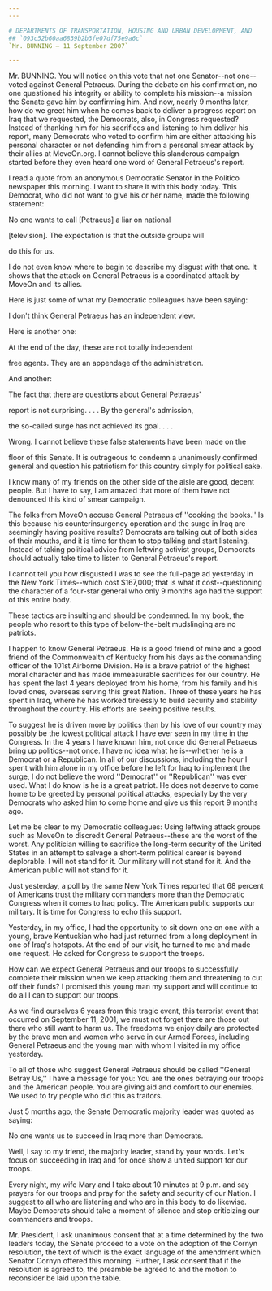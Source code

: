 ```yaml
---
---

# DEPARTMENTS OF TRANSPORTATION, HOUSING AND URBAN DEVELOPMENT, AND
## `093c52b60aa6839b2b3fe07df75e9a6c`
`Mr. BUNNING — 11 September 2007`

---
```



Mr. BUNNING. You will notice on this vote that not one Senator--not 
one--voted against General Petraeus. During the debate on his 
confirmation, no one questioned his integrity or ability to complete 
his mission--a mission the Senate gave him by confirming him. And now, 
nearly 9 months later, how do we greet him when he comes back to 
deliver a progress report on Iraq that we requested, the Democrats, 
also, in Congress requested? Instead of thanking him for his sacrifices 
and listening to him deliver his report, many Democrats who voted to 
confirm him are either attacking his personal character or not 
defending him from a personal smear attack by their allies at 
MoveOn.org. I cannot believe this slanderous campaign started before 
they even heard one word of General Petraeus's report.

I read a quote from an anonymous Democratic Senator in the Politico 
newspaper this morning. I want to share it with this body today. This 
Democrat, who did not want to give his or her name, made the following 
statement:




 No one wants to call [Petraeus] a liar on national 


 [television]. The expectation is that the outside groups will 


 do this for us.


I do not even know where to begin to describe my disgust with that 
one. It shows that the attack on General Petraeus is a coordinated 
attack by MoveOn and its allies.

Here is just some of what my Democratic colleagues have been saying:




 I don't think General Petraeus has an independent view.


Here is another one:




 At the end of the day, these are not totally independent 


 free agents. They are an appendage of the administration.


And another:




 The fact that there are questions about General Petraeus' 


 report is not surprising. . . . By the general's admission, 


 the so-called surge has not achieved its goal. . . .


Wrong. I cannot believe these false statements have been made on the


floor of this Senate. It is outrageous to condemn a unanimously 
confirmed general and question his patriotism for this country simply 
for political sake.

I know many of my friends on the other side of the aisle are good, 
decent people. But I have to say, I am amazed that more of them have 
not denounced this kind of smear campaign.

The folks from MoveOn accuse General Petraeus of ''cooking the 
books.'' Is this because his counterinsurgency operation and the surge 
in Iraq are seemingly having positive results? Democrats are talking 
out of both sides of their mouths, and it is time for them to stop 
talking and start listening. Instead of taking political advice from 
leftwing activist groups, Democrats should actually take time to listen 
to General Petraeus's report.

I cannot tell you how disgusted I was to see the full-page ad 
yesterday in the New York Times--which cost $167,000; that is what it 
cost--questioning the character of a four-star general who only 9 
months ago had the support of this entire body.

These tactics are insulting and should be condemned. In my book, the 
people who resort to this type of below-the-belt mudslinging are no 
patriots.

I happen to know General Petraeus. He is a good friend of mine and a 
good friend of the Commonwealth of Kentucky from his days as the 
commanding officer of the 101st Airborne Division. He is a brave 
patriot of the highest moral character and has made immeasurable 
sacrifices for our country. He has spent the last 4 years deployed from 
his home, from his family and his loved ones, overseas serving this 
great Nation. Three of these years he has spent in Iraq, where he has 
worked tirelessly to build security and stability throughout the 
country. His efforts are seeing positive results.

To suggest he is driven more by politics than by his love of our 
country may possibly be the lowest political attack I have ever seen in 
my time in the Congress. In the 4 years I have known him, not once did 
General Petraeus bring up politics--not once. I have no idea what he 
is--whether he is a Democrat or a Republican. In all of our 
discussions, including the hour I spent with him alone in my office 
before he left for Iraq to implement the surge, I do not believe the 
word ''Democrat'' or ''Republican'' was ever used. What I do know is he 
is a great patriot. He does not deserve to come home to be greeted by 
personal political attacks, especially by the very Democrats who asked 
him to come home and give us this report 9 months ago.

Let me be clear to my Democratic colleagues: Using leftwing attack 
groups such as MoveOn to discredit General Petraeus--these are the 
worst of the worst. Any politician willing to sacrifice the long-term 
security of the United States in an attempt to salvage a short-term 
political career is beyond deplorable. I will not stand for it. Our 
military will not stand for it. And the American public will not stand 
for it.

Just yesterday, a poll by the same New York Times reported that 68 
percent of Americans trust the military commanders more than the 
Democratic Congress when it comes to Iraq policy. The American public 
supports our military. It is time for Congress to echo this support.

Yesterday, in my office, I had the opportunity to sit down one on one 
with a young, brave Kentuckian who had just returned from a long 
deployment in one of Iraq's hotspots. At the end of our visit, he 
turned to me and made one request. He asked for Congress to support the 
troops.

How can we expect General Petraeus and our troops to successfully 
complete their mission when we keep attacking them and threatening to 
cut off their funds? I promised this young man my support and will 
continue to do all I can to support our troops.

As we find ourselves 6 years from this tragic event, this terrorist 
event that occurred on September 11, 2001, we must not forget there are 
those out there who still want to harm us. The freedoms we enjoy daily 
are protected by the brave men and women who serve in our Armed Forces, 
including General Petraeus and the young man with whom I visited in my 
office yesterday.

To all of those who suggest General Petraeus should be called 
''General Betray Us,'' I have a message for you: You are the ones 
betraying our troops and the American people. You are giving aid and 
comfort to our enemies. We used to try people who did this as traitors.

Just 5 months ago, the Senate Democratic majority leader was quoted 
as saying:




 No one wants us to succeed in Iraq more than Democrats.


Well, I say to my friend, the majority leader, stand by your words. 
Let's focus on succeeding in Iraq and for once show a united support 
for our troops.

Every night, my wife Mary and I take about 10 minutes at 9 p.m. and 
say prayers for our troops and pray for the safety and security of our 
Nation. I suggest to all who are listening and who are in this body to 
do likewise. Maybe Democrats should take a moment of silence and stop 
criticizing our commanders and troops.

Mr. President, I ask unanimous consent that at a time determined by 
the two leaders today, the Senate proceed to a vote on the adoption of 
the Cornyn resolution, the text of which is the exact language of the 
amendment which Senator Cornyn offered this morning. Further, I ask 
consent that if the resolution is agreed to, the preamble be agreed to 
and the motion to reconsider be laid upon the table.